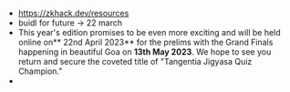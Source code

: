 - https://zkhack.dev/resources
- buidl for future -> 22 march
- This year's edition promises to be even more exciting and will be held online on** 22nd April 2023** for the prelims with the Grand Finals happening in beautiful Goa on **13th May 2023**. We hope to see you return and secure the coveted title of "Tangentia Jigyasa Quiz Champion."
-